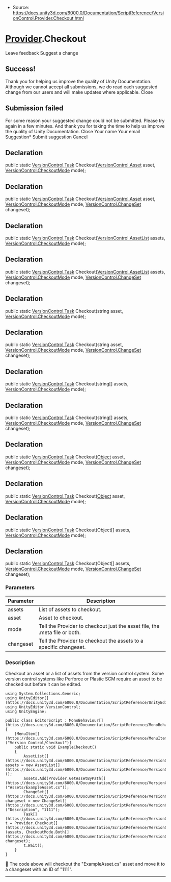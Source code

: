 * Source: https://docs.unity3d.com/6000.0/Documentation/ScriptReference/VersionControl.Provider.Checkout.html

#  [Provider](https://docs.unity3d.com/6000.0/Documentation/ScriptReference/VersionControl.Provider.html).Checkout
Leave feedback
Suggest a change
## Success!
Thank you for helping us improve the quality of Unity Documentation. Although we cannot accept all submissions, we do read each suggested change from our users and will make updates where applicable.
Close
## Submission failed
For some reason your suggested change could not be submitted. Please <a>try again</a> in a few minutes. And thank you for taking the time to help us improve the quality of Unity Documentation.
Close
Your name Your email Suggestion* Submit suggestion
Cancel
## Declaration
public static [VersionControl.Task](https://docs.unity3d.com/6000.0/Documentation/ScriptReference/VersionControl.Task.html) Checkout([VersionControl.Asset](https://docs.unity3d.com/6000.0/Documentation/ScriptReference/VersionControl.Asset.html) asset, [VersionControl.CheckoutMode](https://docs.unity3d.com/6000.0/Documentation/ScriptReference/VersionControl.CheckoutMode.html) mode); 
## Declaration
public static [VersionControl.Task](https://docs.unity3d.com/6000.0/Documentation/ScriptReference/VersionControl.Task.html) Checkout([VersionControl.Asset](https://docs.unity3d.com/6000.0/Documentation/ScriptReference/VersionControl.Asset.html) asset, [VersionControl.CheckoutMode](https://docs.unity3d.com/6000.0/Documentation/ScriptReference/VersionControl.CheckoutMode.html) mode, [VersionControl.ChangeSet](https://docs.unity3d.com/6000.0/Documentation/ScriptReference/VersionControl.ChangeSet.html) changeset); 
## Declaration
public static [VersionControl.Task](https://docs.unity3d.com/6000.0/Documentation/ScriptReference/VersionControl.Task.html) Checkout([VersionControl.AssetList](https://docs.unity3d.com/6000.0/Documentation/ScriptReference/VersionControl.AssetList.html) assets, [VersionControl.CheckoutMode](https://docs.unity3d.com/6000.0/Documentation/ScriptReference/VersionControl.CheckoutMode.html) mode); 
## Declaration
public static [VersionControl.Task](https://docs.unity3d.com/6000.0/Documentation/ScriptReference/VersionControl.Task.html) Checkout([VersionControl.AssetList](https://docs.unity3d.com/6000.0/Documentation/ScriptReference/VersionControl.AssetList.html) assets, [VersionControl.CheckoutMode](https://docs.unity3d.com/6000.0/Documentation/ScriptReference/VersionControl.CheckoutMode.html) mode, [VersionControl.ChangeSet](https://docs.unity3d.com/6000.0/Documentation/ScriptReference/VersionControl.ChangeSet.html) changeset); 
## Declaration
public static [VersionControl.Task](https://docs.unity3d.com/6000.0/Documentation/ScriptReference/VersionControl.Task.html) Checkout(string asset, [VersionControl.CheckoutMode](https://docs.unity3d.com/6000.0/Documentation/ScriptReference/VersionControl.CheckoutMode.html) mode); 
## Declaration
public static [VersionControl.Task](https://docs.unity3d.com/6000.0/Documentation/ScriptReference/VersionControl.Task.html) Checkout(string asset, [VersionControl.CheckoutMode](https://docs.unity3d.com/6000.0/Documentation/ScriptReference/VersionControl.CheckoutMode.html) mode, [VersionControl.ChangeSet](https://docs.unity3d.com/6000.0/Documentation/ScriptReference/VersionControl.ChangeSet.html) changeset); 
## Declaration
public static [VersionControl.Task](https://docs.unity3d.com/6000.0/Documentation/ScriptReference/VersionControl.Task.html) Checkout(string[] assets, [VersionControl.CheckoutMode](https://docs.unity3d.com/6000.0/Documentation/ScriptReference/VersionControl.CheckoutMode.html) mode); 
## Declaration
public static [VersionControl.Task](https://docs.unity3d.com/6000.0/Documentation/ScriptReference/VersionControl.Task.html) Checkout(string[] assets, [VersionControl.CheckoutMode](https://docs.unity3d.com/6000.0/Documentation/ScriptReference/VersionControl.CheckoutMode.html) mode, [VersionControl.ChangeSet](https://docs.unity3d.com/6000.0/Documentation/ScriptReference/VersionControl.ChangeSet.html) changeset); 
## Declaration
public static [VersionControl.Task](https://docs.unity3d.com/6000.0/Documentation/ScriptReference/VersionControl.Task.html) Checkout([Object](https://docs.unity3d.com/6000.0/Documentation/ScriptReference/Object.html) asset, [VersionControl.CheckoutMode](https://docs.unity3d.com/6000.0/Documentation/ScriptReference/VersionControl.CheckoutMode.html) mode, [VersionControl.ChangeSet](https://docs.unity3d.com/6000.0/Documentation/ScriptReference/VersionControl.ChangeSet.html) changeset); 
## Declaration
public static [VersionControl.Task](https://docs.unity3d.com/6000.0/Documentation/ScriptReference/VersionControl.Task.html) Checkout([Object](https://docs.unity3d.com/6000.0/Documentation/ScriptReference/Object.html) asset, [VersionControl.CheckoutMode](https://docs.unity3d.com/6000.0/Documentation/ScriptReference/VersionControl.CheckoutMode.html) mode); 
## Declaration
public static [VersionControl.Task](https://docs.unity3d.com/6000.0/Documentation/ScriptReference/VersionControl.Task.html) Checkout(Object[] assets, [VersionControl.CheckoutMode](https://docs.unity3d.com/6000.0/Documentation/ScriptReference/VersionControl.CheckoutMode.html) mode); 
## Declaration
public static [VersionControl.Task](https://docs.unity3d.com/6000.0/Documentation/ScriptReference/VersionControl.Task.html) Checkout(Object[] assets, [VersionControl.CheckoutMode](https://docs.unity3d.com/6000.0/Documentation/ScriptReference/VersionControl.CheckoutMode.html) mode, [VersionControl.ChangeSet](https://docs.unity3d.com/6000.0/Documentation/ScriptReference/VersionControl.ChangeSet.html) changeset); 
### Parameters
Parameter | Description  
---|---  
assets | List of assets to checkout.  
asset | Asset to checkout.  
mode | Tell the Provider to checkout just the asset file, the .meta file or both.  
changeset | Tell the Provider to checkout the assets to a specific changeset.  
### Description
Checkout an asset or a list of assets from the version control system.
Some version control systems like Perforce or Plastic SCM require an asset to be checked out before it can be edited.
```
using System.Collections.Generic;
using UnityEditor[](https://docs.unity3d.com/6000.0/Documentation/ScriptReference/UnityEditor.html);
using UnityEditor.VersionControl;
using UnityEngine;  
  
public class EditorScript : MonoBehaviour[](https://docs.unity3d.com/6000.0/Documentation/ScriptReference/MonoBehaviour.html)
{
    [MenuItem[](https://docs.unity3d.com/6000.0/Documentation/ScriptReference/MenuItem.html)("Version Control/Checkout")]
    public static void ExampleCheckout()
    {
        AssetList[](https://docs.unity3d.com/6000.0/Documentation/ScriptReference/VersionControl.AssetList.html) assets = new AssetList[](https://docs.unity3d.com/6000.0/Documentation/ScriptReference/VersionControl.AssetList.html)();
        assets.Add(Provider.GetAssetByPath[](https://docs.unity3d.com/6000.0/Documentation/ScriptReference/VersionControl.Provider.GetAssetByPath.html)("Assets/ExampleAsset.cs"));
        ChangeSet[](https://docs.unity3d.com/6000.0/Documentation/ScriptReference/VersionControl.ChangeSet.html) changeset = new ChangeSet[](https://docs.unity3d.com/6000.0/Documentation/ScriptReference/VersionControl.ChangeSet.html)("Description", "1111");
        Task[](https://docs.unity3d.com/6000.0/Documentation/ScriptReference/VersionControl.Task.html) t = Provider.Checkout[](https://docs.unity3d.com/6000.0/Documentation/ScriptReference/VersionControl.Provider.Checkout.html)(assets, CheckoutMode.Both[](https://docs.unity3d.com/6000.0/Documentation/ScriptReference/VersionControl.CheckoutMode.Both.html), changeset);
        t.Wait();
    }
}

```

The code above will checkout the "ExampleAsset.cs" asset and move it to a changeset with an ID of "1111".
* * *
